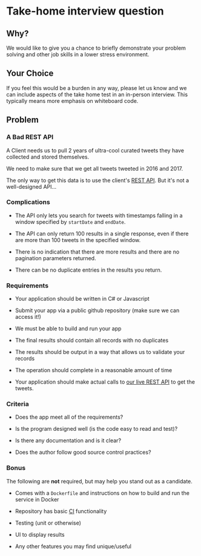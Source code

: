 # Take-home interview question

## Why?

We would like to give you a chance to briefly demonstrate your problem solving and other job skills in a lower stress environment.

## Your Choice

If you feel this would be a burden in any way, please let us know and we can include aspects of the take home test in an in-person interview. This typically means more emphasis on whiteboard code.

## Problem

### A Bad REST API

A Client needs us to pull 2 years of ultra-cool curated tweets they have collected and stored themselves.

We need to make sure that we get all tweets tweeted in 2016 and 2017.

The only way to get this data is to use the client's [REST API](https://badapi.iqvia.io/swagger/). But it's not a well-designed API...

### Complications

* The API only lets you search for tweets with timestamps falling in a window specified by `startDate` and `endDate`.

* The API can only return 100 results in a single response, even if there are more than 100 tweets in the specified window.

* There is no indication that there are more results and there are no pagination parameters returned.

* There can be no duplicate entries in the results you return.

### Requirements

* Your application should be written in C# or Javascript

* Submit your app via a public github repository (make sure we can access it!)

* We must be able to build and run your app

* The final results should contain all records with no duplicates

* The results should be output in a way that allows us to validate your records

* The operation should complete in a reasonable amount of time

* Your application should make actual calls to [our live REST API](https://badapi.iqvia.io/swagger/) to get the tweets.

### Criteria

* Does the app meet all of the requirements?

* Is the program designed well (is the code easy to read and test)?

* Is there any documentation and is it clear?

* Does the author follow good source control practices?

### Bonus

The following are **not** required, but may help you stand out as a candidate.

* Comes with a `Dockerfile` and instructions on how to build and run the service in Docker

* Repository has basic [CI](https://en.wikipedia.org/wiki/Continuous_integration) functionality

* Testing (unit or otherwise)

* UI to display results

* Any other features you may find unique/useful
